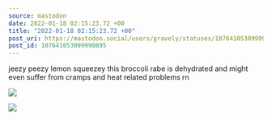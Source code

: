 ```yaml
---
source: mastodon
date: 2022-01-18 02:15:23.72 +00
title: "2022-01-18 02:15:23.72 +00"
post_uri: https://mastodon.social/users/gravely/statuses/107641053099990895
post_id: 107641053099990895
---
```

jeezy peezy lemon squeezey this broccoli rabe is dehydrated and might even suffer from cramps and heat related problems rn


![](/images/107641052846967145.jpg)

![](/images/107641053034097471.jpg)

